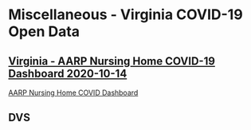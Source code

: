 # Miscellaneous - Virginia COVID-19 Open Data  

## [Virginia - AARP Nursing Home COVID-19 Dashboard 2020-10-14](https://www.aarp.org/content/dam/aarp/ppi/pdf/2020/10/virginia-nursing-home-dashboard-october-2020-aarp.pdf)  
[AARP Nursing Home COVID Dashboard](https://www.aarp.org/ppi/issues/caregiving/info-2020/nursing-home-covid-dashboard.html)  


## DVS  
